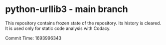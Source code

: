 # python-urllib3 - main branch

This repository contains frozen state of the repository.
Its history is cleared. It is used only for static code
analysis with Codacy.

Commit Time: 1693996343